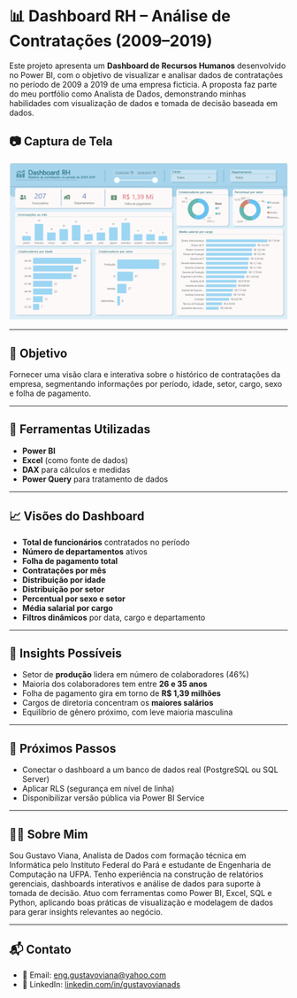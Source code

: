 # 📊 Dashboard RH – Análise de Contratações (2009–2019)

Este projeto apresenta um **Dashboard de Recursos Humanos** desenvolvido no Power BI, com o objetivo de visualizar e analisar dados de contratações no período de 2009 a 2019 de uma empresa ficticia. A proposta faz parte do meu portfólio como Analista de Dados, demonstrando minhas habilidades com visualização de dados e tomada de decisão baseada em dados.


## 📷 Captura de Tela

![Texto alternativo](./Dashboard-RH.png)

---

## 📌 Objetivo

Fornecer uma visão clara e interativa sobre o histórico de contratações da empresa, segmentando informações por período, idade, setor, cargo, sexo e folha de pagamento.

---

## 🧰 Ferramentas Utilizadas

- **Power BI**
- **Excel** (como fonte de dados)
- **DAX** para cálculos e medidas
- **Power Query** para tratamento de dados

---

## 📈 Visões do Dashboard

- **Total de funcionários** contratados no período
- **Número de departamentos** ativos
- **Folha de pagamento total**
- **Contratações por mês**
- **Distribuição por idade**
- **Distribuição por setor**
- **Percentual por sexo e setor**
- **Média salarial por cargo**
- **Filtros dinâmicos** por data, cargo e departamento

---

## 🧠 Insights Possíveis

- Setor de **produção** lidera em número de colaboradores (46%)
- Maioria dos colaboradores tem entre **26 e 35 anos**
- Folha de pagamento gira em torno de **R$ 1,39 milhões**
- Cargos de diretoria concentram os **maiores salários**
- Equilíbrio de gênero próximo, com leve maioria masculina

---

## 🚀 Próximos Passos

- Conectar o dashboard a um banco de dados real (PostgreSQL ou SQL Server)
- Aplicar RLS (segurança em nível de linha)
- Disponibilizar versão pública via Power BI Service

---

## 👨‍💻 Sobre Mim

Sou Gustavo Viana, Analista de Dados com formação técnica em Informática pelo Instituto Federal do Pará e estudante de Engenharia de Computação na UFPA. Tenho experiência na construção de relatórios gerenciais, dashboards interativos e análise de dados para suporte à tomada de decisão. Atuo com ferramentas como Power BI, Excel, SQL e Python, aplicando boas práticas de visualização e modelagem de dados para gerar insights relevantes ao negócio.

---

## 📬 Contato

- 📧 Email: eng.gustavoviana@yahoo.com
- 💼 LinkedIn: [linkedin.com/in/gustavovianads](https://www.linkedin.com/in/enggustavoviana)


